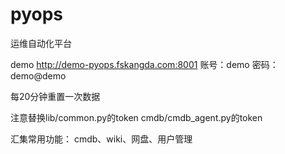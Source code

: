 

# pyops
运维自动化平台


demo
http://demo-pyops.fskangda.com:8001
账号：demo 密码：demo@demo

每20分钟重置一次数据


注意替换lib/common.py的token
cmdb/cmdb_agent.py的token

汇集常用功能：
cmdb、wiki、网盘、用户管理

